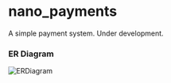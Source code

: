 # nano_payments
A simple payment system. Under development.
### ER Diagram
![ERDiagram](https://github.com/thomasalbuquerque/nano_payments/assets/7840248/37d7d8fe-3817-421a-aa17-62897ef94202)
